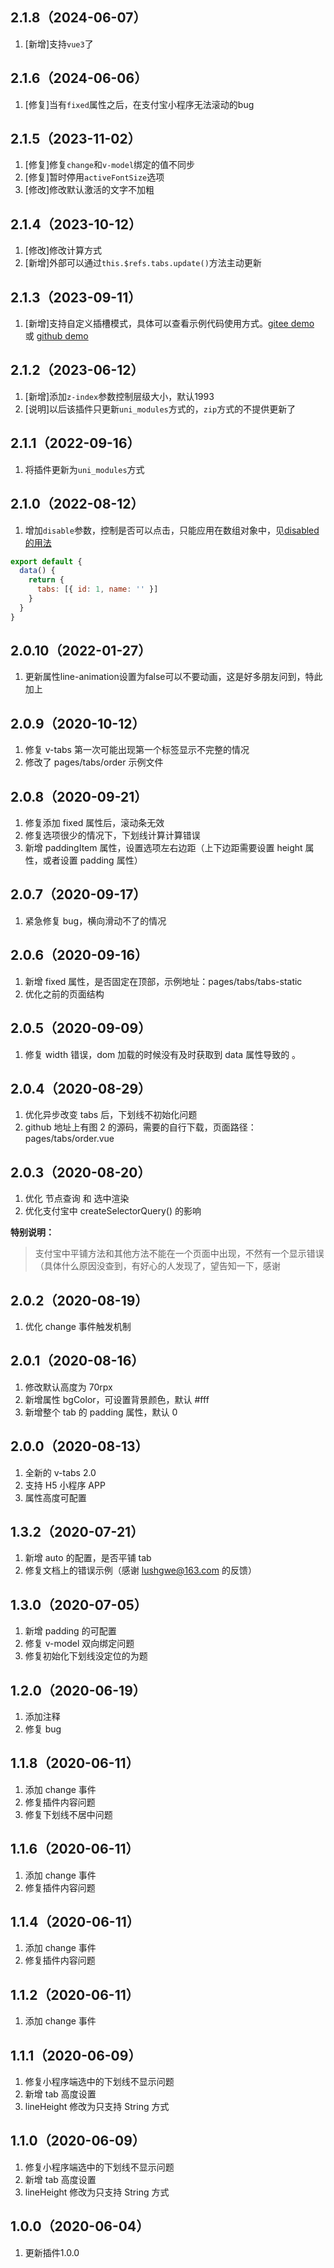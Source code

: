 ## 2.1.8（2024-06-07）
1. [新增]支持`vue3`了
## 2.1.6（2024-06-06）
1. [修复]当有`fixed`属性之后，在支付宝小程序无法滚动的bug

## 2.1.5（2023-11-02）
1. [修复]修复`change`和`v-model`绑定的值不同步
2. [修复]暂时停用`activeFontSize`选项
3. [修改]修改默认激活的文字不加粗

## 2.1.4（2023-10-12）
1. [修改]修改计算方式
2. [新增]外部可以通过`this.$refs.tabs.update()`方法主动更新

## 2.1.3（2023-09-11）
1. [新增]支持自定义插槽模式，具体可以查看示例代码使用方式。[gitee demo](https://github.com/xfjpeter/uni-plugins/blob/3e2bd062163f664889122fd74b8bd6ccad6a97f1/pages/tabs/tabs.vue#L47C10-L50C16) 或 [github demo](https://github.com/xfjpeter/uni-plugins/blob/3e2bd062163f664889122fd74b8bd6ccad6a97f1/pages/tabs/tabs.vue#L47C10-L50C16)

## 2.1.2（2023-06-12）
1. [新增]添加`z-index`参数控制层级大小，默认1993
2. [说明]以后该插件只更新`uni_modules`方式的，`zip`方式的不提供更新了

## 2.1.1（2022-09-16）
1. 将插件更新为`uni_modules`方式

## 2.1.0（2022-08-12）

1. 增加`disable`参数，控制是否可以点击，只能应用在数组对象中，见[disabled 的用法](#112-当tabs使用的数组对象的方式特定参数需要注意一下)

```js
export default {
  data() {
    return {
      tabs: [{ id: 1, name: '' }]
    }
  }
}
```

## 2.0.10（2022-01-27）

1. 更新属性line-animation设置为false可以不要动画，这是好多朋友问到，特此加上

## 2.0.9（2020-10-12）

1. 修复 v-tabs 第一次可能出现第一个标签显示不完整的情况
2. 修改了 pages/tabs/order 示例文件

## 2.0.8（2020-09-21）

1. 修复添加 fixed 属性后，滚动条无效
2. 修复选项很少的情况下，下划线计算计算错误
3. 新增 paddingItem 属性，设置选项左右边距（上下边距需要设置 height 属性，或者设置 padding 属性）

## 2.0.7（2020-09-17）

1. 紧急修复 bug，横向滑动不了的情况

## 2.0.6（2020-09-16）

1. 新增 fixed 属性，是否固定在顶部，示例地址：pages/tabs/tabs-static
2. 优化之前的页面结构

## 2.0.5（2020-09-09）

1. 修复 width 错误，dom 加载的时候没有及时获取到 data 属性导致的 。

## 2.0.4（2020-08-29）

1. 优化异步改变 tabs 后，下划线不初始化问题
2. github 地址上有图 2 的源码，需要的自行下载，页面路径：pages/tabs/order.vue

## 2.0.3（2020-08-20）

1. 优化 节点查询 和 选中渲染
2. 优化支付宝中 createSelectorQuery() 的影响

**特别说明：**

> 支付宝中平铺方法和其他方法不能在一个页面中出现，不然有一个显示错误（具体什么原因没查到，有好心的人发现了，望告知一下，感谢

## 2.0.2（2020-08-19）

1. 优化 change 事件触发机制

## 2.0.1（2020-08-16）

1. 修改默认高度为 70rpx
2. 新增属性 bgColor，可设置背景颜色，默认 #fff
3. 新增整个 tab 的 padding 属性，默认 0

## 2.0.0（2020-08-13）

1. 全新的 v-tabs 2.0
2. 支持 H5 小程序 APP
3. 属性高度可配置

## 1.3.2（2020-07-21）

1. 新增 auto 的配置，是否平铺 tab
2. 修复文档上的错误示例（感谢 lushgwe@163.com 的反馈）

## 1.3.0（2020-07-05）

1. 新增 padding 的可配置
2. 修复 v-model 双向绑定问题
3. 修复初始化下划线没定位的为题

## 1.2.0（2020-06-19）

1. 添加注释
2. 修复 bug

## 1.1.8（2020-06-11）

1. 添加 change 事件
2. 修复插件内容问题
3. 修复下划线不居中问题

## 1.1.6（2020-06-11）

1. 添加 change 事件
2. 修复插件内容问题

## 1.1.4（2020-06-11）

1. 添加 change 事件
2. 修复插件内容问题

## 1.1.2（2020-06-11）

1. 添加 change 事件

## 1.1.1（2020-06-09）

1. 修复小程序端选中的下划线不显示问题
2. 新增 tab 高度设置
3. lineHeight 修改为只支持 String 方式

## 1.1.0（2020-06-09）

1. 修复小程序端选中的下划线不显示问题
2. 新增 tab 高度设置
3. lineHeight 修改为只支持 String 方式

## 1.0.0（2020-06-04）

1. 更新插件1.0.0